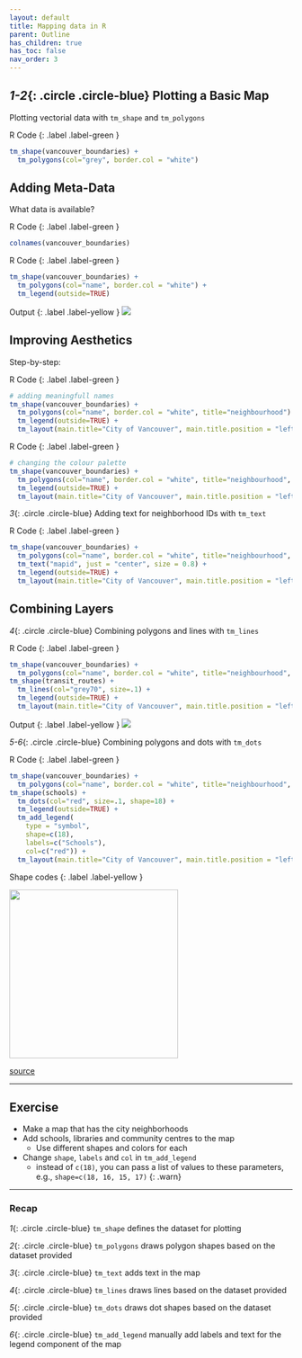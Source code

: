 ```yaml
---
layout: default
title: Mapping data in R
parent: Outline
has_children: true
has_toc: false
nav_order: 3
---
```


## *1-2*{: .circle .circle-blue} Plotting a Basic Map

Plotting vectorial data with `tm_shape` and `tm_polygons`

R Code
{: .label .label-green }
```R
tm_shape(vancouver_boundaries) + 
  tm_polygons(col="grey", border.col = "white")
```



## Adding Meta-Data


What data is available?

R Code
{: .label .label-green }
```R
colnames(vancouver_boundaries)
```

R Code
{: .label .label-green }
```R
tm_shape(vancouver_boundaries) + 
  tm_polygons(col="name", border.col = "white") +
  tm_legend(outside=TRUE)
```

Output
{: .label .label-yellow }
<img src="{{site.baseurl}}/content/fig/plot1.png">


## Improving Aesthetics

Step-by-step:


R Code
{: .label .label-green }
```R
# adding meaningfull names
tm_shape(vancouver_boundaries) + 
  tm_polygons(col="name", border.col = "white", title="neighbourhood") +
  tm_legend(outside=TRUE) +
  tm_layout(main.title="City of Vancouver", main.title.position = "left")
```


R Code
{: .label .label-green }
```R
# changing the colour palette
tm_shape(vancouver_boundaries) + 
  tm_polygons(col="name", border.col = "white", title="neighbourhood", palette = "Pastel1") +
  tm_legend(outside=TRUE) +
  tm_layout(main.title="City of Vancouver", main.title.position = "left")
```

*3*{: .circle .circle-blue} Adding text for neighborhood IDs with `tm_text`


R Code
{: .label .label-green }
```R
tm_shape(vancouver_boundaries) +
  tm_polygons(col="name", border.col = "white", title="neighbourhood", palette = "Pastel1") +
  tm_text("mapid", just = "center", size = 0.8) +
  tm_legend(outside=TRUE) +
  tm_layout(main.title="City of Vancouver", main.title.position = "left")
```


## Combining Layers

*4*{: .circle .circle-blue} Combining polygons and lines with `tm_lines`


R Code
{: .label .label-green }
```R
tm_shape(vancouver_boundaries) +
  tm_polygons(col="name", border.col = "white", title="neighbourhood", palette = "Pastel1") +
tm_shape(transit_routes) +
  tm_lines(col="grey70", size=.1) +
  tm_legend(outside=TRUE) +
  tm_layout(main.title="City of Vancouver", main.title.position = "left")
```



Output
{: .label .label-yellow }
<img src="{{site.baseurl}}/content/fig/plot2.png">


*5-6*{: .circle .circle-blue} Combining polygons and dots with `tm_dots`

R Code
{: .label .label-green }
```R
tm_shape(vancouver_boundaries) +
  tm_polygons(col="name", border.col = "white", title="neighbourhood", palette = "Pastel1") +
tm_shape(schools) + 
  tm_dots(col="red", size=.1, shape=18) +
  tm_legend(outside=TRUE) +
  tm_add_legend(
    type = "symbol", 
    shape=c(18), 
    labels=c("Schools"),
    col=c("red")) +  
  tm_layout(main.title="City of Vancouver", main.title.position = "left")
```

Shape codes
{: .label .label-yellow }

<img src="{{site.baseurl}}/content/fig/shapes.png" width="300">

[source](http://www.sthda.com/english/wiki/r-plot-pch-symbols-the-different-point-shapes-available-in-r)


___


## Exercise

- Make a map that has the city neighborhoods 
- Add schools, libraries and community centres to the map
  - Use different shapes and colors for each
- Change `shape`, `labels` and `col` in `tm_add_legend`
  - instead of `c(18)`, you can pass a list of values to these parameters, e.g., `shape=c(18, 16, 15, 17)`
{: .warn}


___


### Recap

*1*{: .circle .circle-blue} `tm_shape` defines the dataset for plotting

*2*{: .circle .circle-blue} `tm_polygons` draws polygon shapes based on the dataset provided

*3*{: .circle .circle-blue} `tm_text` adds text in the map


*4*{: .circle .circle-blue} `tm_lines` draws lines based on the dataset provided

*5*{: .circle .circle-blue} `tm_dots` draws dot shapes based on the dataset provided

*6*{: .circle .circle-blue} `tm_add_legend` manually add labels and text for the legend component of the map